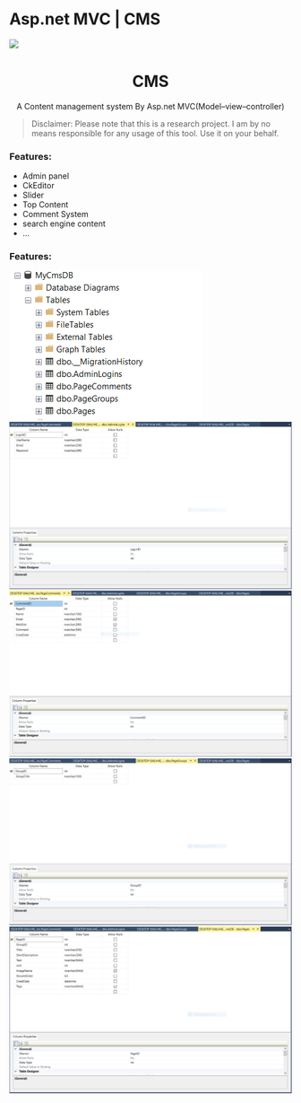 # Asp.net MVC | CMS

<a href='https://github.com/ArsecTech/Asp.net_CMS' target='_blank'><img src='https://berimonvar.com/wp-content/uploads/2020/04/content-management-system-2.png' border='0' /></a>  <h1 align="center">CMS</h1>
<p align="center"> A Content management system By Asp.net MVC(Model–view–controller)</p>

> Disclaimer: Please note that this is a research project. I am by no means responsible for any usage of this tool. Use it on your behalf.





### Features:
* Admin panel
* CkEditor 
* Slider
* Top Content 
* Comment System
* search engine content
* ...



### Features:
![CMS](https://github.com/ArsecTech/Asp.net_CMS/blob/master/ScreanShot/DB.png "DB")
![CMS](https://github.com/ArsecTech/Asp.net_CMS/blob/master/ScreanShot/AdminLoginDB.png "AdminDB")
![CMS](https://github.com/ArsecTech/Asp.net_CMS/blob/master/ScreanShot/PageCommentsDB.png "PageCommentsDB")
![CMS](https://github.com/ArsecTech/Asp.net_CMS/blob/master/ScreanShot/PageGroupsDB.png "PageGroupsDB")
![CMS](https://github.com/ArsecTech/Asp.net_CMS/blob/master/ScreanShot/PagesDB.png "PagesDB")
